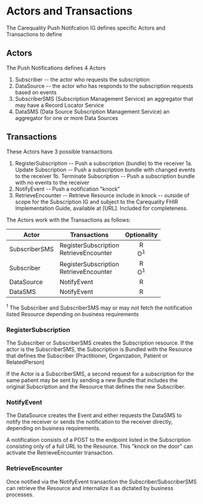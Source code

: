 # Actors and Transactions
The Carequality Push Notifcation IG defines specific Actors and Transactions to define
## Actors
The Push Notifications defines 4 Actors
1. Subscriber -- the actor who requests the subscription
2. DataSource -- the actor who has responds to the subscription requests based on events
3. SubscriberSMS (Subscription Management Service) an aggregator that may have a Record Locator Service
4. DataSMS (Data Source Subscription Management Service) an aggregator for one or more Data Sources

## Transactions
These Actors have 3 possible transactions
1. RegisterSubscription -- Push a subscription (bundle) to the receiver
1a. Update Subscription -- Push a subscription bundle with changed events to the receiver
1b. Terminate Subscription -- Push a subscription bundle with no events to the receiver
2. NotifyEvent -- Push a notification "knock"
3. RetrieveEncounter -- Retrieve Resource include in knock -- outside of scope for the Subscription IG and subject to the Carequality FHIR Implementation Guide, available at [URL]. Included for completeness.

The Actors work with the Transactions as follows:

|Actor|Transactions|Optionality|
|-------------|-------------------------------|:-----:|
|SubscriberSMS|RegisterSubscription<br>RetrieveEncounter|R<BR>O<sup>1|
|Subscriber|RegisterSubscription<br>RetrieveEncounter|R<BR>O<sup>1|
|DataSource|NotifyEvent|R|
|DataSMS|NotifyEvent|R|


<sup>1</sup> The Subscriber and SubscriberSMS may or may not fetch the notification listed Resource depending on business requirements
### RegisterSubscription
The Subscriber or SubscriberSMS creates the Subscription resource.  If the actor is the SubscriberSMS, the Subscription is Bundled with the Resource that defines the Subscriber (Practitioner, Organization, Patient or RelatedPerson)

If the Actor is a SubscriberSMS, a second request for a subscription for the same patient may be sent by sending a new Bundle that includes the original Subscription and the Resource that defines the new Subscriber.

### NotifyEvent
The DataSource creates the Event and either requests the DataSMS to notify the receiver or sends the notification to the receiver directly, depending on business requirements.

A notification consists of a POST to the endpoint listed in the Subscription consisting only of a full URL to the Resource.  This "knock on the door" can activate the RetrieveEncounter transaction.

### RetrieveEncounter

Once notified via the NotifyEvent transaction the Subscriber/SubscriberSMS can retrieve the Resource and internalize it as dictated by business processes.
